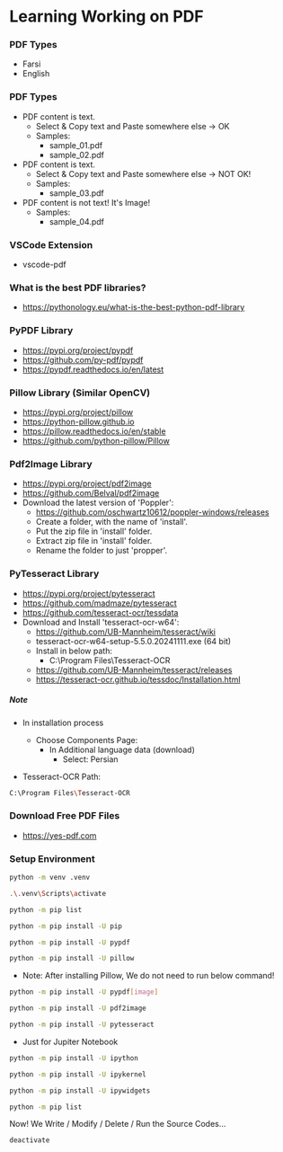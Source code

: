 # Learning Working on PDF

### PDF Types

- Farsi
- English

### PDF Types

- PDF content is text.
    - Select & Copy text and Paste somewhere else -> OK
    - Samples:
        - sample_01.pdf
        - sample_02.pdf
- PDF content is text.
    - Select & Copy text and Paste somewhere else -> NOT OK!
    - Samples:
        - sample_03.pdf
- PDF content is not text! It's Image!
    - Samples:
        - sample_04.pdf

### VSCode Extension

- vscode-pdf

### What is the best PDF libraries?

- https://pythonology.eu/what-is-the-best-python-pdf-library

### PyPDF Library

- https://pypi.org/project/pypdf
- https://github.com/py-pdf/pypdf
- https://pypdf.readthedocs.io/en/latest

### Pillow Library (Similar OpenCV)

- https://pypi.org/project/pillow
- https://python-pillow.github.io
- https://pillow.readthedocs.io/en/stable
- https://github.com/python-pillow/Pillow

### Pdf2Image Library

- https://pypi.org/project/pdf2image
- https://github.com/Belval/pdf2image
- Download the latest version of 'Poppler':
    - https://github.com/oschwartz10612/poppler-windows/releases
    - Create a folder, with the name of 'install'.
    - Put the zip file in 'install' folder.
    - Extract zip file in 'install' folder.
    - Rename the folder to just 'propper'.

### PyTesseract Library

- https://pypi.org/project/pytesseract
- https://github.com/madmaze/pytesseract
- https://github.com/tesseract-ocr/tessdata
- Download and Install 'tesseract-ocr-w64':
    - https://github.com/UB-Mannheim/tesseract/wiki
    - tesseract-ocr-w64-setup-5.5.0.20241111.exe (64 bit)
    - Install in below path:
        - C:\Program Files\Tesseract-OCR
    - https://github.com/UB-Mannheim/tesseract/releases
    - https://tesseract-ocr.github.io/tessdoc/Installation.html

##### Note

- In installation process
    - Choose Components Page:
        - In Additional language data (download)
            - Select: Persian

- Tesseract-OCR Path:

```bash
C:\Program Files\Tesseract-OCR
```

### Download Free PDF Files

- https://yes-pdf.com


### Setup Environment

```bash
python -m venv .venv
```

```bash
.\.venv\Scripts\activate
```

```bash
python -m pip list
```

```bash
python -m pip install -U pip
```

```bash
python -m pip install -U pypdf
```

```bash
python -m pip install -U pillow
```

- Note: After installing Pillow, We do not need to run below command!

```bash
python -m pip install -U pypdf[image]
```

```bash
python -m pip install -U pdf2image
```

```bash
python -m pip install -U pytesseract
```

- Just for Jupiter Notebook

```bash
python -m pip install -U ipython
```

```bash
python -m pip install -U ipykernel
```

```bash
python -m pip install -U ipywidgets
```

```bash
python -m pip list
```

Now! We Write / Modify / Delete / Run the Source Codes...

```bash
deactivate
```
